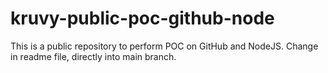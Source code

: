 # kruvy-public-poc-github-node
This is a public repository to perform POC on GitHub and NodeJS. Change in readme file, directly into main branch.
